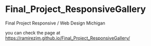 # Final_Project_ResponsiveGallery
Final Project Responsive / Web Design Michigan

you can check the page at https://ramirezjm.github.io/Final_Project_ResponsiveGallery/
